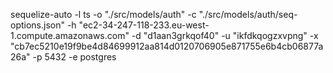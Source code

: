 sequelize-auto -l ts -o "./src/models/auth" -c "./src/models/auth/seq-options.json" -h "ec2-34-247-118-233.eu-west-1.compute.amazonaws.com" -d "d1aan3grkqof40" -u "ikfdkqogzxvpng" -x "cb7ec5210e19f9be4d84699912aa814d0120706905e871755e6b4cb06877a26a" -p 5432 -e postgres
